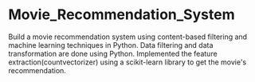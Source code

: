 # Movie_Recommendation_System
Build a movie recommendation system using content-based  filtering and machine learning techniques in Python. Data filtering  and data transformation are done using Python. Implemented the  feature extraction(countvectorizer) using a scikit-learn library to  get the movie's recommendation.
